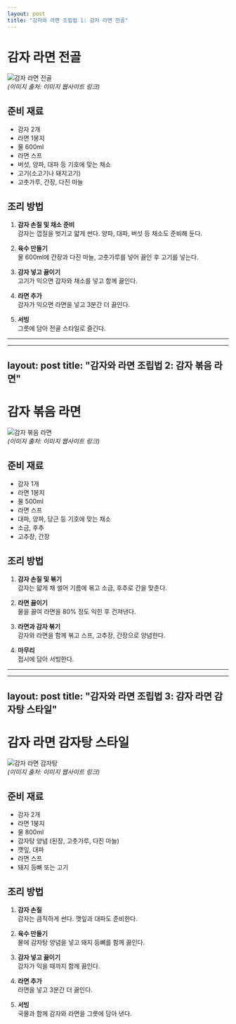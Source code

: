 ```yaml
---
layout: post
title: "감자와 라면 조립법 1: 감자 라면 전골"
---
```


# 감자 라면 전골

![감자 라면 전골](https://example.com/감자라면전골.jpg)  
*(이미지 출처: 이미지 웹사이트 링크)*

## 준비 재료
- 감자 2개
- 라면 1봉지
- 물 600ml
- 라면 스프
- 버섯, 양파, 대파 등 기호에 맞는 채소
- 고기(소고기나 돼지고기)
- 고춧가루, 간장, 다진 마늘

## 조리 방법

1. **감자 손질 및 채소 준비**  
   감자는 껍질을 벗기고 얇게 썬다. 양파, 대파, 버섯 등 채소도 준비해 둔다.

2. **육수 만들기**  
   물 600ml에 간장과 다진 마늘, 고춧가루를 넣어 끓인 후 고기를 넣는다.

3. **감자 넣고 끓이기**  
   고기가 익으면 감자와 채소를 넣고 함께 끓인다.

4. **라면 추가**  
   감자가 익으면 라면을 넣고 3분간 더 끓인다.

5. **서빙**  
   그릇에 담아 전골 스타일로 즐긴다.

---

---
layout: post
title: "감자와 라면 조립법 2: 감자 볶음 라면"
---

# 감자 볶음 라면

![감자 볶음 라면](https://example.com/감자볶음라면.jpg)  
*(이미지 출처: 이미지 웹사이트 링크)*

## 준비 재료
- 감자 1개
- 라면 1봉지
- 물 500ml
- 라면 스프
- 대파, 양파, 당근 등 기호에 맞는 채소
- 소금, 후추
- 고추장, 간장

## 조리 방법

1. **감자 손질 및 볶기**  
   감자는 얇게 채 썰어 기름에 볶고 소금, 후추로 간을 맞춘다.

2. **라면 끓이기**  
   물을 끓여 라면을 80% 정도 익힌 후 건져낸다.

3. **라면과 감자 볶기**  
   감자와 라면을 함께 볶고 스프, 고추장, 간장으로 양념한다.

4. **마무리**  
   접시에 담아 서빙한다.

---

---
layout: post
title: "감자와 라면 조립법 3: 감자 라면 감자탕 스타일"
---

# 감자 라면 감자탕 스타일

![감자 라면 감자탕](https://example.com/감자라면감자탕.jpg)  
*(이미지 출처: 이미지 웹사이트 링크)*

## 준비 재료
- 감자 2개
- 라면 1봉지
- 물 800ml
- 감자탕 양념 (된장, 고춧가루, 다진 마늘)
- 깻잎, 대파
- 라면 스프
- 돼지 등뼈 또는 고기

## 조리 방법

1. **감자 손질**  
   감자는 큼직하게 썬다. 깻잎과 대파도 준비한다.

2. **육수 만들기**  
   물에 감자탕 양념을 넣고 돼지 등뼈를 함께 끓인다.

3. **감자 넣고 끓이기**  
   감자가 익을 때까지 함께 끓인다.

4. **라면 추가**  
   라면을 넣고 3분간 더 끓인다.

5. **서빙**  
   국물과 함께 감자와 라면을 그릇에 담아 낸다.
